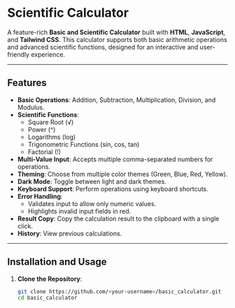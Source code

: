 # Scientific Calculator

A feature-rich **Basic and Scientific Calculator** built with **HTML**, **JavaScript**, and **Tailwind CSS**. This calculator supports both basic arithmetic operations and advanced scientific functions, designed for an interactive and user-friendly experience.

---

## Features

- **Basic Operations**: Addition, Subtraction, Multiplication, Division, and Modulus.
- **Scientific Functions**:
  - Square Root (√)
  - Power (^)
  - Logarithms (log)
  - Trigonometric Functions (sin, cos, tan)
  - Factorial (!)
- **Multi-Value Input**: Accepts multiple comma-separated numbers for operations.
- **Theming**: Choose from multiple color themes (Green, Blue, Red, Yellow).
- **Dark Mode**: Toggle between light and dark themes.
- **Keyboard Support**: Perform operations using keyboard shortcuts.
- **Error Handling**:
  - Validates input to allow only numeric values.
  - Highlights invalid input fields in red.
- **Result Copy**: Copy the calculation result to the clipboard with a single click.
- **History**: View previous calculations.

---

## Installation and Usage

1. **Clone the Repository**:
   ```bash
   git clone https://github.com/<your-username>/basic_calculator.git
   cd basic_calculator
